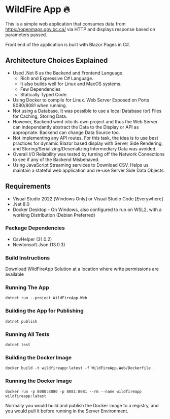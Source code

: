 ﻿# WildFire App 🔥

This is a simple web application that consumes data from https://openmaps.gov.bc.ca/
via HTTP and displays response based on parameters passed.

Front end of the application is built with Blazor Pages in C#.

## Architecture Choices Explained

- Used .Net 8 as the Backend and Frontend Language.
   - Rich and Expressive C# Language. 
   - It also builds well for Linux and MacOS systems.
   - Few Dependencies
   - Statically Typed Code.
- Using Docker to compile for Linux. Web Server Exposed on Ports 8080/8081 when running.
- Not using a Database. It was possible to use a local Database (or)
  Files for Caching, Storing Data.
- However, Backend went into its own project and thus the Web Server can independantly
  abstract the Data to the Display or API as appropriate. Backend can change Data Source too.
- Not implementing any API routes. For this task, the idea is to use
  best practices for dynamic Blazor based display with Server Side Rendering,
  and Storing/Serializing/Deserializing Intermediary Data was avoided.
- Overall I/O Reliability was tested by turning off the Network Connections to
  see if any of the Backend Misbehaved.
- Using JavaScript Streaming services to Download CSV. Helps us maintain a
  stateful web application and re-use Server Side Data Objects.

## Requirements

- Visual Studio 2022 [Windows Only] or Visual Studio Code [Everywhere]
- .Net 8.0
- Docker Desktop - On Windows, also configured to run on WSL2, with a working Distribution (Debian Preferred)

### Package Dependencies

- CsvHelper (31.0.2)
- Newtonsoft.Json (13.0.3)

### Build Instructions

Download WildFireApp Solution at a location where
write permissions are available

### Running The App

```shell
dotnet run --project WildFireApp.Web
```

### Building the App for Publishing

```shell
dotnet publish
```

### Running All Tests

```shell
dotnet test
```

### Building the Docker Image

```shell
docker build -t wildfireapp:latest -f WildFireApp.Web/Dockerfile .
```

### Running the Docker Image

```shell
docker run -p 8080:8080 -p 8081:8081 --rm --name wildfireapp wildfireapp:latest
```

Normally you would build and publish the Docker image to
a registry, and you would pull it before running in the Server
Environment.
